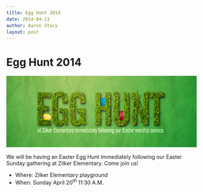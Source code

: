 ```yaml
---
title: Egg Hunt 2014
date: 2014-04-11
author: Aaron Stacy
layout: post
---
```


# Egg Hunt 2014

<img src=/img/egg-hunt.jpg alt="Easter egg hunt April 20th at Zilker Elementary immediately following our gathering" />

We will be having an Easter Egg Hunt immediately following our Easter Sunday
gathering at Zilker Elementary. Come join us!

- Where: Zilker Elementary playground
- When: Sunday April 20<sup>th</sup> 11:30 A.M.
